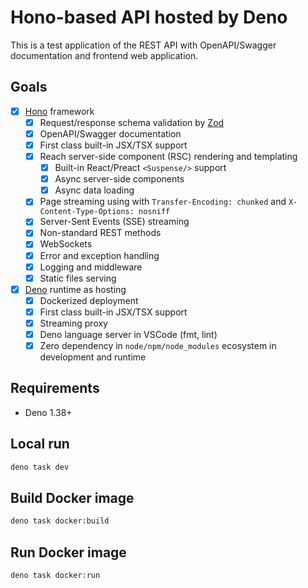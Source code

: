 # Hono-based API hosted by Deno

This is a test application of the REST API with OpenAPI/Swagger documentation
and frontend web application.

## Goals

- [x] [Hono](https://hono.dev) framework
  - [x] Request/response schema validation by [Zod](https://zod.dev/)
  - [x] OpenAPI/Swagger documentation
  - [x] First class built-in JSX/TSX support
  - [x] Reach server-side component (RSC) rendering and templating
    - [x] Built-in React/Preact `<Suspense/>` support
    - [x] Async server-side components
    - [x] Async data loading
  - [x] Page streaming using with `Transfer-Encoding: chunked` and `X-Content-Type-Options: nosniff`
  - [x] Server-Sent Events (SSE) streaming
  - [x] Non-standard REST methods
  - [x] WebSockets
  - [x] Error and exception handling
  - [x] Logging and middleware
  - [x] Static files serving
- [x] [Deno](https://docs.deno.com/runtime/manual) runtime as hosting
  - [x] Dockerized deployment
  - [x] First class built-in JSX/TSX support
  - [x] Streaming proxy
  - [x] Deno language server in VSCode (fmt, lint)
  - [x] Zero dependency in `node/npm/node_modules` ecosystem in development and runtime

## Requirements

- Deno 1.38+

## Local run

```bash
deno task dev
```

## Build Docker image

```bash
deno task docker:build
```

## Run Docker image

```bash
deno task docker:run
```
